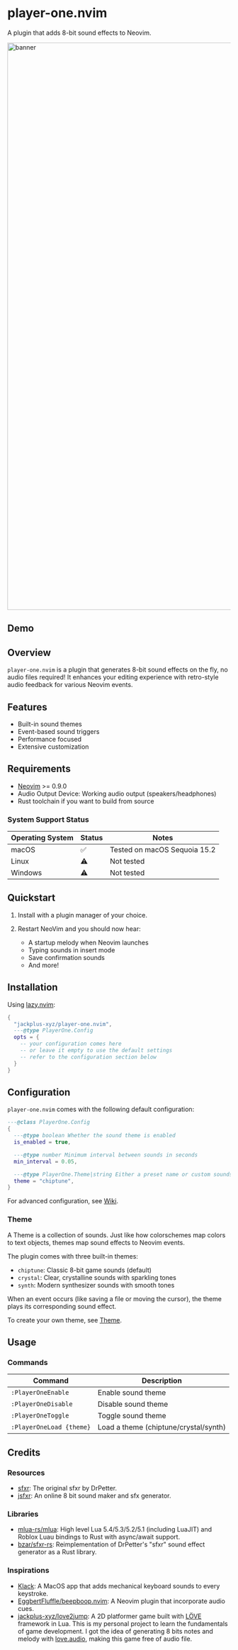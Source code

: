# player-one.nvim

A plugin that adds 8-bit sound effects to Neovim.

<img width="1280" alt="banner" src="https://github.com/user-attachments/assets/dae84cd4-a031-43a2-9f42-c3ef494c1af0" />

## Demo

## Overview

`player-one.nvim` is a plugin that generates 8-bit sound effects on the fly, no audio files required! It enhances your editing experience with retro-style audio feedback for various Neovim events.

## Features

- Built-in sound themes
- Event-based sound triggers
- Performance focused
- Extensive customization

## Requirements

- [Neovim](https://neovim.io/) >= 0.9.0
- Audio Output Device: Working audio output (speakers/headphones)
- Rust toolchain if you want to build from source

### System Support Status

| Operating System | Status | Notes                        |
| ---------------- | ------ | ---------------------------- |
| macOS            | ✅     | Tested on macOS Sequoia 15.2 |
| Linux            | ⚠️     | Not tested                   |
| Windows          | ⚠️     | Not tested                   |

## Quickstart

1. Install with a plugin manager of your choice.

2. Restart NeoVim and you should now hear:

   - A startup melody when Neovim launches
   - Typing sounds in insert mode
   - Save confirmation sounds
   - And more!

## Installation

Using [lazy.nvim](https://github.com/folke/lazy.nvim):

```lua
{
  "jackplus-xyz/player-one.nvim",
  ---@type PlayerOne.Config
  opts = {
    -- your configuration comes here
    -- or leave it empty to use the default settings
    -- refer to the configuration section below
  }
}
```

## Configuration

`player-one.nvim` comes with the following default configuration:

```lua
---@class PlayerOne.Config
{
  ---@type boolean Whether the sound theme is enabled
  is_enabled = true,

  ---@type number Minimum interval between sounds in seconds
  min_interval = 0.05,

  ---@type PlayerOne.Theme|string Either a preset name or custom sounds table
  theme = "chiptune",
}
```

For advanced configuration, see [Wiki](https://github.com/jackplus-xyz/player-one.nvim/wiki).

### Theme

A Theme is a collection of sounds. Just like how colorschemes map colors to text objects, themes map sound effects to Neovim events.

The plugin comes with three built-in themes:

- `chiptune`: Classic 8-bit game sounds (default)
- `crystal`: Clear, crystalline sounds with sparkling tones
- `synth`: Modern synthesizer sounds with smooth tones

When an event occurs (like saving a file or moving the cursor), the theme plays its corresponding sound effect.

To create your own theme, see [Theme](https://github.com/jackplus-xyz/player-one.nvim/wiki/Theme).

## Usage

### Commands

| Command                  | Description                           |
| ------------------------ | ------------------------------------- |
| `:PlayerOneEnable`       | Enable sound theme                    |
| `:PlayerOneDisable`      | Disable sound theme                   |
| `:PlayerOneToggle`       | Toggle sound theme                    |
| `:PlayerOneLoad {theme}` | Load a theme (chiptune/crystal/synth) |

## Credits

### Resources

- [sfxr](https://www.drpetter.se/project_sfxr.html): The original sfxr by DrPetter.
- [jsfxr](https://sfxr.me/): An online 8 bit sound maker and sfx generator.

### Libraries

- [mlua-rs/mlua](https://github.com/mlua-rs/mlua): High level Lua 5.4/5.3/5.2/5.1 (including LuaJIT) and Roblox Luau bindings to Rust with async/await support.
- [bzar/sfxr-rs](https://github.com/bzar/sfxr-rs): Reimplementation of DrPetter's "sfxr" sound effect generator as a Rust library.

### Inspirations

- [Klack](https://tryklack.com/): A MacOS app that adds mechanical keyboard sounds to every keystroke.
- [EggbertFluffle/beepboop.nvim](https://github.com/EggbertFluffle/beepboop.nvim): A Neovim plugin that incorporate audio cues.
- [jackplus-xyz/love2jump](https://github.com/jackplus-xyz/love2jump): A 2D platformer game built with [LÖVE](https://www.love2d.org/) framework in Lua. This is my personal project to learn the fundamentals of game development. I got the idea of generating 8 bits notes and melody with [love.audio](https://love2d.org/wiki/love.audio), making this game free of audio file.
